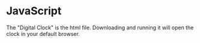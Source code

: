 # JavaScript
The "Digital Clock" is the html file.
Downloading and running it will open the clock in your default browser.

